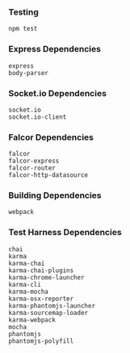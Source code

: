 ### Testing
```
npm test
```

### Express Dependencies
```
express
body-parser
```

### Socket.io Dependencies
```
socket.io
socket.io-client
```

### Falcor Dependencies
```
falcor
falcor-express
falcor-router
falcor-http-datasource
```

### Building Dependencies
```
webpack
```

### Test Harness Dependencies
```
chai
karma
karma-chai
karma-chai-plugins
karma-chrome-launcher
karma-cli
karma-mocha
karma-osx-reporter
karma-phantomjs-launcher
karma-sourcemap-loader
karma-webpack
mocha
phantomjs
phantomjs-polyfill
```